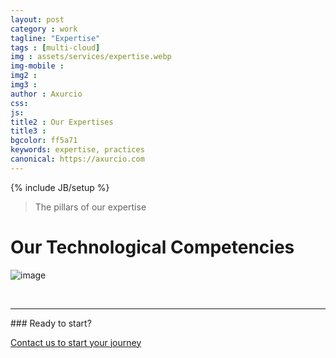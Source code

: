 ```yaml
---
layout: post
category : work
tagline: "Expertise"
tags : [multi-cloud]
img : assets/services/expertise.webp
img-mobile : 
img2 : 
img3 : 
author : Axurcio
css: 
js: 
title2 : Our Expertises
title3 : 
bgcolor: ff5a71
keywords: expertise, practices
canonical: https://axurcio.com
---
```

{% include JB/setup %}

> The pillars of our expertise

<!--more-->

# Our Technological Competencies

![image](https://github.com/Axurcio/axurcio.github.io/assets/662868/03944ecd-1619-4ea9-b4ac-c023020d9b77)

<br />
<hr />
### Ready to start?  

[Contact us to start your journey](/contact)